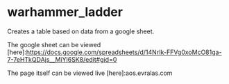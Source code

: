 # warhammer_ladder

Creates a table based on data from a google sheet.

The google sheet can be viewed [here]:https://docs.google.com/spreadsheets/d/14NrIk-FFVg0xoMcO81ga-7-7eHTkQDAjs__MiYl6SK8/edit#gid=0

The page itself can be viewed live [here]:aos.evralas.com